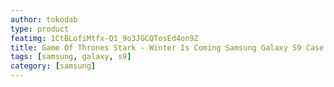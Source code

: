 ```yaml
---
author: tokodab
type: product
featimg: 1CtBLofiMtfx-Q1_9o3JGCQTosEd4on9Z
title: Game Of Thrones Stark - Winter Is Coming Samsung Galaxy S9 Case
tags: [samsung, galaxy, s9]
category: [samsung]
---
```

